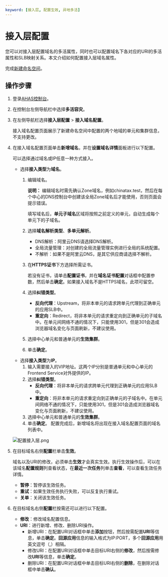 ```yaml
---
keyword: [接入层, 配置生效, 异地多活]
---
```


# 接入层配置

您可以对接入层配置域名的多活属性，同时也可以配置域名下各对应的URI的多活属性和SLB映射关系。本文介绍如何配置接入层域名属性。

完成[新建命名空间](/cn.zh-CN/多活容灾/用户指南/异地双活配置/新建命名空间.md)。

## 操作步骤

1.  登录[AHAS控制台](https://ahas.console.aliyun.com)。

2.  在控制台左侧导航栏中选择**多活容灾**。

3.  在左侧导航栏选择**接入层配置** \> **接入域名配置**。

    接入域名配置页面展示了新建命名空间中配置的两个地域的单元和集群信息，不支持更改。

4.  在接入域名配置页面单击**新增域名**，并在**设置域名详情**面板进行以下配置。

    可以选择通过域名或IP任意一种方式接入。

    -   选择**接入类型**为**域名**。
        1.  编辑域名。

            **说明：** 编辑域名时需先确认Zone域名，例如chinatax.test，然后在每个中心的DNS控制台中创建该全局Zone域名后才能使用，否则页面会提示错误。

            填写域名后，**单元子域名**区域将按照之前定义的单元，自动生成每个单元下的子域名。

        2.  选择**域名解析类型**、**多单元解析**。
            -   DNS解析：阿里云DNS请选择DNS解析。
            -   全局流量管理：对创建的全局流量管理实例进行全局的系统配置。
            -   不解析：如果不是阿里云DNS，是其它供应商请选择不解析。
        3.  在**HTTPS证书**下方选择所需证书。

            若没有证书，请单击**配置证书**，并在**域名证书配置**对话框中配置参数，然后单击**确定**。如果接入域名不是HTTPS域名，此项可留空。

        4.  选择**纠错类型**。
            -   **反向代理**：Upstream，将非本单元的请求跨单元代理到正确单元的应用SLB中。
            -   **重定向**：Redirect，将非本单元的请求重定向到正确单元的子域名中。在单元间网络不通的情况下，只能使用301，但是301会造成浏览器域名变化与页面刷新，不建议使用。
        5.  选择中心单元和普通单元的**生效集群**。
        6.  单击**确定**。
    -   选择**接入类型**为**IP**。
        1.  输入需要接入的VIP地址。这两个IP分别是普通单元和中心单元的Frontend Service对外提供的IP。
        2.  选择**纠错类型**。
            -   **反向代理**：将非本单元的请求跨单元代理到正确单元的应用SLB中。
            -   **重定向**：将非本单元的请求重定向到正确单元的子域名中。在单元间网络不通的情况下，只能使用301，但是301会造成浏览器域名变化与页面刷新，不建议使用。
        3.  选择中心单元和普通单元的**生效集群**。
        4.  单击**确定**。
    配置完成后，新增域名将出现在接入域名配置页面的域名列表中。

    ![配置接入层.png](https://static-aliyun-doc.oss-accelerate.aliyuncs.com/assets/img/zh-CN/2637911061/p169271.png)

5.  在目标域名右侧**配置**栏单击**生效**。

    域名以及URI的修改，必须单击**生效**才会真实生效。执行生效操作后，可以在该域名**配置规则**列查看状态，在**最近一次任务**列单击**查看**，可以查看生效任务详情。

    -   **暂停**：暂停该生效任务。
    -   **重试**：如果生效任务执行失败，可以反复执行重试。
    -   **关单**：关闭该生效任务。
6.  在目标域名右侧**配置**栏按需还可以进行以下配置。

    -   **修改**：修改域名配置信息。
    -   **URI**：进行新增、修改、删除URI操作。
        -   新增URI：在配置URI对话框中单击**添加**按钮，然后按需配置**URI**等信息，单击**确定**。**回源应用**信息的输入格式为IP:PORT，多个**回源应用**用英文逗号（,）相隔。
        -   修改URI：在配置URI对话框中单击目标URI右侧的**修改**，然后按需修改**URI**等信息，单击**确定**。
        -   删除URI：在配置URI对话框中单击目标URI右侧的**删除**，在删除对话框中单击**确认**。

